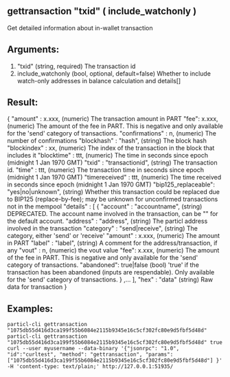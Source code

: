 ## gettransaction "txid" ( include_watchonly )

Get detailed information about in-wallet transaction <txid>

## Arguments:
1. "txid"                  (string, required) The transaction id
2. include_watchonly         (bool, optional, default=false) Whether to include watch-only addresses in balance calculation and details[]

## Result:
{
  "amount" : x.xxx,        (numeric) The transaction amount in PART
  "fee": x.xxx,            (numeric) The amount of the fee in PART. This is negative and only available for the 
                              'send' category of transactions.
  "confirmations" : n,     (numeric) The number of confirmations
  "blockhash" : "hash",  (string) The block hash
  "blockindex" : xx,       (numeric) The index of the transaction in the block that includes it
  "blocktime" : ttt,       (numeric) The time in seconds since epoch (midnight 1 Jan 1970 GMT)
  "txid" : "transactionid",   (string) The transaction id.
  "time" : ttt,            (numeric) The transaction time in seconds since epoch (midnight 1 Jan 1970 GMT)
  "timereceived" : ttt,    (numeric) The time received in seconds since epoch (midnight 1 Jan 1970 GMT)
  "bip125_replaceable": "yes|no|unknown",  (string) Whether this transaction could be replaced due to BIP125 (replace-by-fee);
                                                   may be unknown for unconfirmed transactions not in the mempool
  "details" : [
    {
      "account" : "accountname",      (string) DEPRECATED. The account name involved in the transaction, can be "" for the default account.
      "address" : "address",          (string) The particl address involved in the transaction
      "category" : "send|receive",    (string) The category, either 'send' or 'receive'
      "amount" : x.xxx,                 (numeric) The amount in PART
      "label" : "label",              (string) A comment for the address/transaction, if any
      "vout" : n,                       (numeric) the vout value
      "fee": x.xxx,                     (numeric) The amount of the fee in PART. This is negative and only available for the 
                                           'send' category of transactions.
      "abandoned": true|false           (bool) 'true' if the transaction has been abandoned (inputs are respendable). Only available for the 
                                           'send' category of transactions.
    }
    ,...
  ],
  "hex" : "data"         (string) Raw data for transaction
}

## Examples:
`particl-cli gettransaction "1075db55d416d3ca199f55b6084e2115b9345e16c5cf302fc80e9d5fbf5d48d"`
`particl-cli gettransaction "1075db55d416d3ca199f55b6084e2115b9345e16c5cf302fc80e9d5fbf5d48d" true`
`curl --user myusername --data-binary '{"jsonrpc": "1.0", "id":"curltest", "method": "gettransaction", "params": ["1075db55d416d3ca199f55b6084e2115b9345e16c5cf302fc80e9d5fbf5d48d"] }' -H 'content-type: text/plain;' http://127.0.0.1:51935/`
